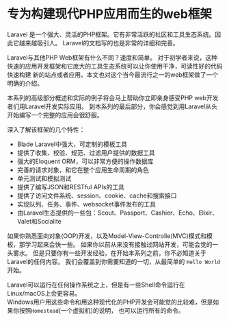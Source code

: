 # 专为构建现代PHP应用而生的web框架

Laravel 是一个强大、灵活的PHP框架。它有非常活跃的社区和工具生态系统。因此它越来越吸引人。
Laravel的文档写的也是非常的详细和完善。  

Laravel与其他PHP Web框架有什么不同？速度和简单。
对于初学者来说，这种快速的应用开发框架和它庞大的工具生态系统可以让你使用干净，可读性好的代码快速构建
新的站点或者应用。本文也对这个当今最流行之一的web框架做了一个明确的介绍。

本系列的高级部分概述和实际的例子将会马上帮助你立即亲身感受PHP web开发者们用Laravel开发实际应用。
到本系列的最后部分，你会感觉到用Laravel从头开始编写一个完整的应用会很舒服。

深入了解该框架的几个特性：
 - Blade Laravel中强大，可定制的模板工具
 - 提供了收集、校验、规范、过滤用户提供的数据工具
 - 强大的Eloquent ORM，可以非常方便的操作数据库
 - 完善的请求对象，和它在整个应用生命周期的角色
 - 单元测试和模拟测试
 - 提供了编写JSON和RESTful APIs的工具
 - 提供了访问文件系统、session、cookie、cache和搜索接口
 - 实现队列、任务、事件、websocket事件发布的工具
 - 由Laravel生态提供的一些包：Scout、Passport、Cashier、Echo、Elixir、Valet和Socialite

如果你熟悉面向对象(OOP)开发，以及Model-View-Controlle(MVC)模式和模板，那学习起来会快一些。
如果你以前从来没有接触过网站开发，可能会觉的一头雾水。
但是只要你有一些开发经验，在开始本系列之前，你不必知道关于Laravel的任何内容。
我们会覆盖到你需要知道的一切，从最简单的 `Hello World`开始。


Laravel可以运行在任何操作系统之上，但是有一些Shell命令运行在Linux/macOS上会更容易。  
Windows用户用这些命令和用这种现代化的PHP开发会可能觉的比较难，但是如果你按照`Homestead`(一个虚拟机)的说明，
也可以运行所有的命令。


